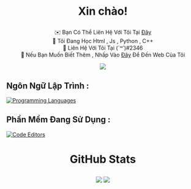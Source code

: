 # <p align=center>Xin chào!</p>
<div align=center>
 
✉️  Bạn Có Thể Liên Hệ Với Tôi Tại [Đây](mailto:nguyentien280820@gmail.com)\
🧠  Tôi Đang Học Html , Js , Python ,  C++\
🤝  Liên Hệ Với Tôi Tại (*´꒳`*)#2346\
🫧  Nếu Bạn Muốn Biết Thêm , Nhấp Vào [Đây](https://aliogoi.github.io/) Để Đến Web Của Tôi
 
</div>

<div align=center>

<a href="https://www.github.com/AliOgOi" target="_blank" rel="noreferrer"><img src="https://img.shields.io/github/followers/AliOgOi?logo=github&style=for-the-badge&color=ef4444&labelColor=171717" /></a>

</div>
 
## Ngôn Ngữ Lập Trình : 
[![Programming Languages](https://skillicons.dev/icons?i=nodejs,js,cpp,bots,ai&perline=6)](#)

## Phần Mềm Đang Sử Dụng :
[![Code Editors](https://skillicons.dev/icons?i=vscode,visualstudio&perline=6)](#)
</div>

# <p align=center> GitHub Stats </p>

<div align="center">
<a href="https://github.com/AliOgOi"><img src="https://github-readme-stats.vercel.app/api?username=AliOgOi&theme=radical" /></a>
<a href="https://github.com/AliOgOi"><img src="https://github-readme-streak-stats.herokuapp.com/?user=AliOgOi&stroke=64748b&background=171717&ring=64748b&fire=64748b&currStreakNum=64748b&currStreakLabel=64748b&sideNums=64748b&sideLabels=64748b&dates=64748b&hide_border=true" /></a>
</div>

